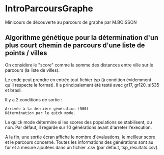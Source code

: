 # IntroParcoursGraphe
Minicours de découverte au parcours de graphe par M.BOISSON

## Algorithme génétique pour la détermination d'un plus court chemin de parcours d'une liste de points / villes

On considère le "score" comme la somme des distances entre ville sur le parcours (la liste de villes).

Le code peut prendre en entrée tout fichier tsp (à condition évidemment qu'il respecte le format). Il a principalement été testé avec gr17, gr120, si535 et brasil.

Il y a 2 conditions de sortie :

    Arrivée à la dernière génération (500)
    Détermination par le quick mode.

Le quick mode détermine si les scores des populations se stabilisent, ou non. Par défaut, il regarde sur 10 générations avant d'arreter l'execution.

A la fin, une sortie écran affiche le nombre d'évaluations, le meilleur score et le parcours concerné. Toutes les informations des générations sont au fur et à mesure ajoutées dans un fichier .csv (par défaut, tsp_resultats.csv).

